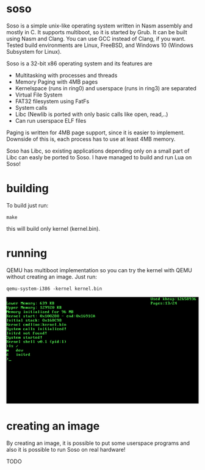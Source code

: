 # soso
Soso is a simple unix-like operating system written in Nasm assembly and mostly in C. It supports multiboot, so it is started by Grub.
It can be built using Nasm and Clang. You can use GCC instead of Clang, if you want.
Tested build environments are Linux, FreeBSD, and Windows 10 (Windows Subsystem for Linux).

Soso is a 32-bit x86 operating system and its features are
- Multitasking with processes and threads
- Memory Paging with 4MB pages
- Kernelspace (runs in ring0) and userspace (runs in ring3) are separated
- Virtual File System
- FAT32 filesystem using FatFs
- System calls
- Libc (Newlib is ported with only basic calls like open, read,..)
- Can run userspace ELF files

Paging is written for 4MB page support, since it is easier to implement. Downside of this is, each process has to use at least 4MB memory.

Soso has Libc, so existing applications depending only on a small part of Libc can easly be ported to Soso. I have managed to build and run Lua on Soso!

# building
To build just run:

    make

this will build only kernel (kernel.bin). 

# running
QEMU has multiboot implementation so you can try the kernel with QEMU without creating an image. Just run:

    qemu-system-i386 -kernel kernel.bin

![Soso](screenshots/soso1.png)

# creating an image
By creating an image, it is possible to put some userspace programs and also it is possible to run Soso on real hardware!

TODO
